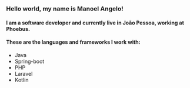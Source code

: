 ### Hello world, my name is Manoel Angelo!

#### I am a software developer and currently live in João Pessoa, working at Phoebus.

#### These are the languages and frameworks I work with:
*  Java
*  Spring-boot
*  PHP
*  Laravel
*  Kotlin
